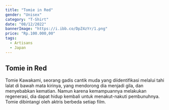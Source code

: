 ```yaml
---
title: "Tomie in Red"
gender: "Unisex"
category: "T-Shirt"
date: "08/12/2022"
bannerImage: "https://i.ibb.co/DpZ4zYr/1.png"
price: "Rp.100.000,00"
tags:
  - Artisans
  - Japan
---
```


## Tomie in Red

Tomie Kawakami, seorang gadis cantik muda yang diidentifikasi melalui tahi lalat di bawah mata kirinya, yang mendorong dia menjadi gila, dan menyebabkan kematian. Namun karena kemampuannya melakukan regenerasi, dia dapat hidup kembali untuk menakut-nakuti pembunuhnya. Tomie dibintangi oleh aktris berbeda setiap film. 